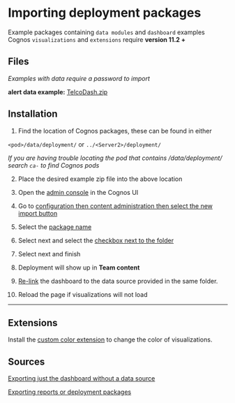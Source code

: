 # Importing deployment packages
Example packages containing `data modules` and `dashboard` examples  <br />
Cognos `visualizations` and `extensions` require **version 11.2 +** 

## Files
_Examples with data require a password to import_

**alert data example:** [TelcoDash.zip](https://github.ibm.com/hdm/aiops-custom-widget-cognos-integration/files/1343805/TelcoDash.zip)

## Installation 

1. Find the location of Cognos packages, these can be found in either

`<pod>/data/deployment/` 
or
`../<Server2>/deployment/`

_If you are having trouble locating the pod that contains /data/deployment/ search `ca-` to find Cognos pods_

2. Place the desired example zip file into the above location

3. Open the [admin console](https://media.github.ibm.com/user/430455/files/a347c775-3da1-4626-8cef-16898eca96f0) in the Cognos UI

4. Go to [configuration then content administration then select the new import button](https://media.github.ibm.com/user/430455/files/5f90126c-8edd-4c61-a8a4-b9abc4197c0a)

5. Select the [package name](https://media.github.ibm.com/user/430455/files/fd762b21-5606-4ee3-9d64-bdf778526235)

6. Select next and select the [checkbox next to the folder](https://media.github.ibm.com/user/430455/files/435f34b7-9112-41a1-8013-82115af34cd2)

7. Select next and finish

8. Deployment will show up in **Team content**

9. [Re-link](https://media.github.ibm.com/user/430455/files/8b689e77-cd96-4210-81d2-caf4d8ef1100) the dashboard to the data source provided in the same folder.

10. Reload the page if visualizations will not load
---
## Extensions 
Install the [custom color extension](https://accelerator.ca.analytics.ibm.com/bi/?perspective=authoring&pathRef=.public_folders%2FIBM%2BAccelerator%2BCatalog%2FContent%2FEXT00064&id=i208E818772C44592A1CFDDC59C6E48A1&objRef=i208E818772C44592A1CFDDC59C6E48A1&action=run&format=HTML&cmPropStr=%7B%22id%22%3A%22i208E818772C44592A1CFDDC59C6E48A1%22%2C%22type%22%3A%22reportView%22%2C%22defaultName%22%3A%22EXT00064%22%2C%22permissions%22%3A%5B%22execute%22%2C%22read%22%2C%22traverse%22%5D%7D) to change the color of visualizations.


## Sources 

[Exporting just the dashboard without a data source](https://www.ibm.com/support/pages/how-importexport-dashboard-specification-ibm-Cognos-analytics)

[Exporting reports or deployment packages](https://www.ibm.com/support/pages/how-move-Cognos-analytics-reports-dashboards-and-data-modules-one-environment-another)
